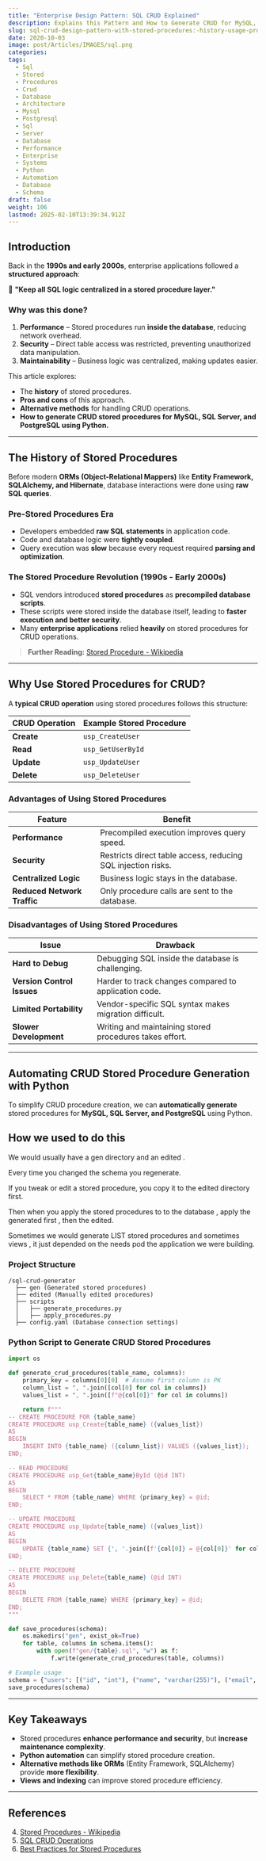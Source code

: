```yaml
---
title: "Enterprise Design Pattern: SQL CRUD Explained"
description: Explains this Pattern and How to Generate CRUD for MySQL, SQL Server, and PostgreSQL Using Python
slug: sql-crud-design-pattern-with-stored-procedures:-history-usage-pros-and-cons-with-alternatives-and-how-to-generate-crud-stored-procedures-with-mysql-sql-server-and-postgresql-using-python
date: 2020-10-03
image: post/Articles/IMAGES/sql.png
categories: 
tags:
  - Sql
  - Stored
  - Procedures
  - Crud
  - Database
  - Architecture
  - Mysql
  - Postgresql
  - Sql
  - Server
  - Database
  - Performance
  - Enterprise
  - Systems
  - Python
  - Automation
  - Database
  - Schema
draft: false
weight: 106
lastmod: 2025-02-10T13:39:34.912Z
---
```

<!--

# SQL CRUD Design Pattern with Stored Procedures: History, Usage, Pros and Cons with Alternatives, and How to Generate CRUD Stored Procedures with MySQL, SQL Server, and PostgreSQL Using Python
-->

## Introduction

Back in the **1990s and early 2000s**, enterprise applications followed a **structured approach**:

📌 **"Keep all SQL logic centralized in a stored procedure layer."**

### Why was this done?

1. **Performance** – Stored procedures run **inside the database**, reducing network overhead.
2. **Security** – Direct table access was restricted, preventing unauthorized data manipulation.
3. **Maintainability** – Business logic was centralized, making updates easier.

This article explores:

* The **history** of stored procedures.
* **Pros and cons** of this approach.
* **Alternative methods** for handling CRUD operations.
* **How to generate CRUD stored procedures for MySQL, SQL Server, and PostgreSQL using Python.**

***

## The History of Stored Procedures

Before modern **ORMs (Object-Relational Mappers)** like **Entity Framework, SQLAlchemy, and Hibernate**, database interactions were done using **raw SQL queries**.

### **Pre-Stored Procedures Era**

* Developers embedded **raw SQL statements** in application code.
* Code and database logic were **tightly coupled**.
* Query execution was **slow** because every request required **parsing and optimization**.

### **The Stored Procedure Revolution (1990s - Early 2000s)**

* SQL vendors introduced **stored procedures** as **precompiled database scripts**.
* These scripts were stored inside the database itself, leading to **faster execution and better security**.
* Many **enterprise applications** relied **heavily** on stored procedures for CRUD operations.

> **Further Reading:** [Stored Procedure - Wikipedia](https://en.wikipedia.org/wiki/Stored_procedure)

***

## Why Use Stored Procedures for CRUD?

A **typical CRUD operation** using stored procedures follows this structure:

| CRUD Operation | Example Stored Procedure |
| -------------- | ------------------------ |
| **Create**     | `usp_CreateUser`         |
| **Read**       | `usp_GetUserById`        |
| **Update**     | `usp_UpdateUser`         |
| **Delete**     | `usp_DeleteUser`         |

### **Advantages of Using Stored Procedures**

| Feature                     | Benefit                                                      |
| --------------------------- | ------------------------------------------------------------ |
| **Performance**             | Precompiled execution improves query speed.                  |
| **Security**                | Restricts direct table access, reducing SQL injection risks. |
| **Centralized Logic**       | Business logic stays in the database.                        |
| **Reduced Network Traffic** | Only procedure calls are sent to the database.               |

### **Disadvantages of Using Stored Procedures**

| Issue                      | Drawback                                                |
| -------------------------- | ------------------------------------------------------- |
| **Hard to Debug**          | Debugging SQL inside the database is challenging.       |
| **Version Control Issues** | Harder to track changes compared to application code.   |
| **Limited Portability**    | Vendor-specific SQL syntax makes migration difficult.   |
| **Slower Development**     | Writing and maintaining stored procedures takes effort. |

***

## Automating CRUD Stored Procedure Generation with Python

To simplify CRUD procedure creation, we can **automatically generate** stored procedures for **MySQL, SQL Server, and PostgreSQL** using Python.

## How we used to do this

We would usually have a gen directory and an edited .

Every time you changed the schema you regenerate.

If you tweak or edit a stored procedure, you copy it to the edited directory  first.

Then when you apply the stored procedures to to the database , apply the generated first , then the edited.

Sometimes we would generate LIST stored procedures and sometimes views , it just depended on the needs pod the application we were building.

### **Project Structure**

```plaintext
/sql-crud-generator
  ├── gen (Generated stored procedures)
  ├── edited (Manually edited procedures)
  ├── scripts
  │   ├── generate_procedures.py
  │   ├── apply_procedures.py
  ├── config.yaml (Database connection settings)
```

### **Python Script to Generate CRUD Stored Procedures**

```python
import os

def generate_crud_procedures(table_name, columns):
    primary_key = columns[0][0]  # Assume first column is PK
    column_list = ", ".join([col[0] for col in columns])
    values_list = ", ".join([f"@{col[0]}" for col in columns])

    return f"""
-- CREATE PROCEDURE FOR {table_name}
CREATE PROCEDURE usp_Create{table_name} ({values_list})
AS
BEGIN
    INSERT INTO {table_name} ({column_list}) VALUES ({values_list});
END;

-- READ PROCEDURE
CREATE PROCEDURE usp_Get{table_name}ById (@id INT)
AS
BEGIN
    SELECT * FROM {table_name} WHERE {primary_key} = @id;
END;

-- UPDATE PROCEDURE
CREATE PROCEDURE usp_Update{table_name} ({values_list})
AS
BEGIN
    UPDATE {table_name} SET {', '.join([f'{col[0]} = @{col[0]}' for col in columns])} WHERE {primary_key} = @{primary_key};
END;

-- DELETE PROCEDURE
CREATE PROCEDURE usp_Delete{table_name} (@id INT)
AS
BEGIN
    DELETE FROM {table_name} WHERE {primary_key} = @id;
END;
"""

def save_procedures(schema):
    os.makedirs("gen", exist_ok=True)
    for table, columns in schema.items():
        with open(f"gen/{table}.sql", "w") as f:
            f.write(generate_crud_procedures(table, columns))

# Example usage
schema = {"users": [("id", "int"), ("name", "varchar(255)"), ("email", "varchar(255)")]}
save_procedures(schema)
```

***

## Key Takeaways

* Stored procedures **enhance performance and security**, but **increase maintenance complexity**.
* **Python automation** can simplify stored procedure creation.
* **Alternative methods like ORMs** (Entity Framework, SQLAlchemy) provide **more flexibility**.
* **Views and indexing** can improve stored procedure efficiency.

***

## References

4. [Stored Procedures - Wikipedia](https://en.wikipedia.org/wiki/Stored_procedure)
5. [SQL CRUD Operations](https://www.sqlshack.com/sql-crud-operations/)
6. [Best Practices for Stored Procedures](https://www.sqlservercentral.com/articles/best-practices-for-stored-procedures)
